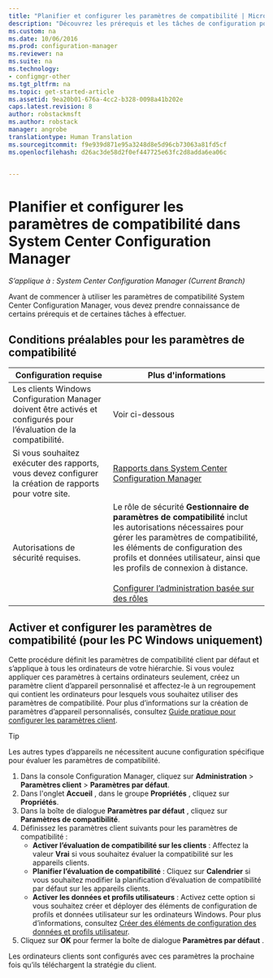 ```yaml
---
title: "Planifier et configurer les paramètres de compatibilité | Microsoft Docs"
description: "Découvrez les prérequis et les tâches de configuration pour l’utilisation des paramètres de compatibilité dans System Center Configuration Manager."
ms.custom: na
ms.date: 10/06/2016
ms.prod: configuration-manager
ms.reviewer: na
ms.suite: na
ms.technology:
- configmgr-other
ms.tgt_pltfrm: na
ms.topic: get-started-article
ms.assetid: 9ea20b01-676a-4cc2-b328-0098a41b202e
caps.latest.revision: 8
author: robstackmsft
ms.author: robstack
manager: angrobe
translationtype: Human Translation
ms.sourcegitcommit: f9e939d871e95a3248d8e5d96cb73063a81fd5cf
ms.openlocfilehash: d26ac3de58d2f0ef447725e63fc2d8adda6ea06c


---
```

# <a name="plan-for-and-configure-compliance-settings-in-system-center-configuration-manager"></a>Planifier et configurer les paramètres de compatibilité dans System Center Configuration Manager

*S’applique à : System Center Configuration Manager (Current Branch)*

Avant de commencer à utiliser les paramètres de compatibilité System Center Configuration Manager, vous devez prendre connaissance de certains prérequis et de certaines tâches à effectuer.  

## <a name="prerequisites-for-compliance-settings"></a>Conditions préalables pour les paramètres de compatibilité  

|Configuration requise|Plus d'informations|  
|------------------|----------------------|  
|Les clients Windows Configuration Manager doivent être activés et configurés pour l’évaluation de la compatibilité.|Voir ci-dessous|  
|Si vous souhaitez exécuter des rapports, vous devez configurer la création de rapports pour votre site.|[Rapports dans System Center Configuration Manager](../../core/servers/manage/reporting.md)|  
|Autorisations de sécurité requises.|Le rôle de sécurité **Gestionnaire de paramètres de compatibilité** inclut les autorisations nécessaires pour gérer les paramètres de compatibilité, les éléments de configuration des profils et données utilisateur, ainsi que les profils de connexion à distance.<br /><br /> [Configurer l’administration basée sur des rôles](../../core/servers/deploy/configure/configure-role-based-administration.md)|  

##  <a name="enable-and-configure-compliance-settings-for-windows-pcs-only"></a>Activer et configurer les paramètres de compatibilité (pour les PC Windows uniquement)  

Cette procédure définit les paramètres de compatibilité client par défaut et s’applique à tous les ordinateurs de votre hiérarchie. Si vous voulez appliquer ces paramètres à certains ordinateurs seulement, créez un paramètre client d’appareil personnalisé et affectez-le à un regroupement qui contient les ordinateurs pour lesquels vous souhaitez utiliser des paramètres de compatibilité. Pour plus d’informations sur la création de paramètres d’appareil personnalisés, consultez [Guide pratique pour configurer les paramètres client](../../core/clients/deploy/configure-client-settings.md).  

> [!TIP]  
>  Les autres types d’appareils ne nécessitent aucune configuration spécifique pour évaluer les paramètres de compatibilité.  

1.  Dans la console Configuration Manager, cliquez sur **Administration** > **Paramètres client** > **Paramètres par défaut**.  
2.  Dans l'onglet **Accueil** , dans le groupe **Propriétés** , cliquez sur **Propriétés**.  
3.  Dans la boîte de dialogue **Paramètres par défaut** , cliquez sur **Paramètres de compatibilité**.  
4.  Définissez les paramètres client suivants pour les paramètres de compatibilité :
    - **Activer l’évaluation de compatibilité sur les clients** : Affectez la valeur **Vrai** si vous souhaitez évaluer la compatibilité sur les appareils clients.
    - **Planifier l’évaluation de compatibilité** : Cliquez sur **Calendrier** si vous souhaitez modifier la planification d’évaluation de compatibilité par défaut sur les appareils clients.
    - **Activer les données et profils utilisateurs** : Activez cette option si vous souhaitez créer et déployer des éléments de configuration de profils et données utilisateur sur les ordinateurs Windows. Pour plus d’informations, consultez [Créer des éléments de configuration des données et profils utilisateur](/sccm/compliance/deploy-use/create-remote-connection-profiles).
5. Cliquez sur **OK** pour fermer la boîte de dialogue **Paramètres par défaut** .  

Les ordinateurs clients sont configurés avec ces paramètres la prochaine fois qu’ils téléchargent la stratégie du client.  



<!--HONumber=Dec16_HO3-->


